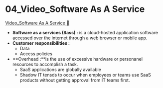# 04_Video_Software As A Service

[Video_Software As A Service &#128279;](https://www.coursera.org/learn/introduction-to-security-principles-in-cloud-computing/lecture/dwQ4k/software-as-a-service)

- **Software as a services (Sass) :** is a cloud-hosted application software accessed over the internet through a web browser or mobile app.
- **Customer responsibilities :**
  - Data
  - Access policies
- **Overhead :**is the use of excessive hardware or personanel resources to accomplish a task.
  - SaaS applications are globally available
  - Shadow IT tensds to occur when employees or teams use SaaS products without getting approval from IT teams first.
